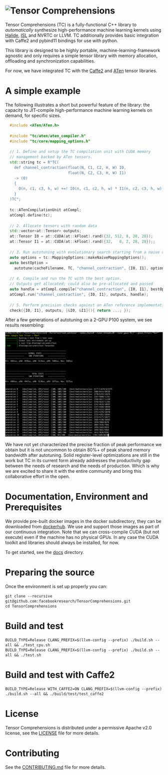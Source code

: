 # ![Tensor Comprehensions](docs/source/_static/img/tc-logo-full-color-with-text-2.png)

Tensor Comprehensions (TC) is a fully-functional C++ library to *automatically* synthesize high-performance machine learning kernels using [Halide](https://github.com/halide/Halide), [ISL](http://isl.gforge.inria.fr/) and NVRTC or LLVM. TC additionally provides basic integration with Caffe2 and pybind11 bindings for use with python.

This library is designed to be highly portable, machine-learning-framework agnostic and only requires a simple tensor library with memory allocation, offloading and synchronization capabilities.

For now, we have integrated TC with the [Caffe2](https://github.com/caffe2/caffe2) and [ATen](https://github.com/pytorch/pytorch/tree/master/aten/src/ATen) tensor libraries.

# A simple example

The following illustrates a short but powerful feature of the library: the capacity to JIT-compile high-performance machine learning kernels on demand, for specific sizes.

```cpp
  #include <ATen/ATen.h>

  #include "tc/aten/aten_compiler.h"
  #include "tc/core/mapping_options.h"

  // 1. Define and setup the TC compilation unit with CUDA memory
  // management backed by ATen tensors.
  std::string tc = R"TC(
    def channel_contraction(float(N, C1, C2, H, W) I0,
                            float(N, C2, C3, H, W) I1)
    -> (O)
    {
      O(n, c1, c3, h, w) +=! I0(n, c1, c2, h, w) * I1(n, c2, c3, h, w)
    }
  )TC";

  tc::ATenCompilationUnit atCompl;
  atCompl.define(tc);

  // 2. Allocate tensors with random data
  std::vector<at::Tensor> outputs;
  at::Tensor I0 = at::CUDA(at::kFloat).rand({32, 512, 8, 28, 28});
  at::Tensor I1 = at::CUDA(at::kFloat).rand({32,   8, 2, 28, 28});;

  // 3. Run autotuning with evolutionary search starting from a naive option
  auto options = tc::MappingOptions::makeNaiveMappingOptions();
  auto bestOption =
    autotune(cacheFilename, TC, "channel_contraction", {I0, I1}, options, {options});

  // 4. Compile and run the TC with the best option.
  // Outputs get allocated; could also be pre-allocated and passed
  auto handle = atCompl.compile("channel_contraction", {I0, I1}, bestOption);
  atCompl.run("channel_contraction", {I0, I1}, outputs, handle);

  // 5. Perform precision checks against an ATen reference implementation
  check({I0, I1}, outputs, [&I0, &I1](){ return ...; });
```

After a few generations of autotuning on a 2-GPU P100 system, we see results resembling:

![Autotuning Sample](docs/source/_static/img/autotuning.png)

We have not yet characterized the precise fraction of peak performance we obtain but it is not uncommon to obtain 80%+ of peak shared memory bandwidth after autotuning. Solid register-level optimizations are still in the work but TC in its current form already addresses the productivity gap between the needs of research and the needs of production. Which is why we are excited to share it with the entire community and bring this collaborative effort in the open.

# Documentation, Environment and Prerequisites
We provide pre-built docker images in the docker subdirectory, they can be downloaded from [dockerhub](https://hub.docker.com/u/tensorcomprehensions/). We use and support those images as part of our continuous integration. Note that we can cross-compile CUDA (but not execute) even if the machine has no physical GPUs. In any case the CUDA toolkit and libraries should always be installed, for now.

To get started, see the [docs](master/docs) directory.

# Preparing the source

Once the environment is set up properly you can:
``` shell
git clone --recursive git@github.com:facebookresearch/TensorComprehensions.git
cd TensorComprehensions
```

# Build and test

```shell
BUILD_TYPE=Release CLANG_PREFIX=$(llvm-config --prefix) ./build.sh --all && ./test_cpu.sh
BUILD_TYPE=Release CLANG_PREFIX=$(llvm-config --prefix) ./build.sh --all && ./test.sh
```

# Build and test with Caffe2

```shell
BUILD_TYPE=Release WITH_CAFFE2=ON CLANG_PREFIX=$(llvm-config --prefix) ./build.sh --all && ./build/test/test_caffe2
```

# License
Tensor Comprehensions is distributed under a permissive Apache v2.0 license, see the [LICENSE](LICENSE) file for more details.


# Contributing
See the [CONTRIBUTING.md](CONTRIBUTING.md) file for more details.

